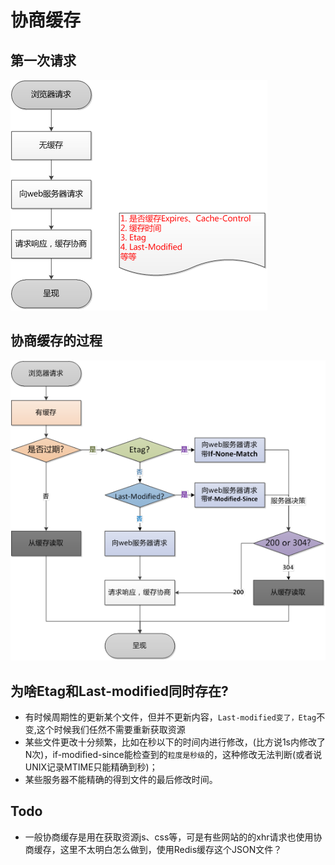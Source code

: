 # 协商缓存

## 第一次请求
<img src="./image/第一次请求.png" />

## 协商缓存的过程
<img src="./image/协商缓存过程.png" />

## 为啥Etag和Last-modified同时存在?
- 有时候周期性的更新某个文件，但并不更新内容，`Last-modified变了，Etag`不变,这个时候我们任然不需要重新获取资源
- 某些文件更改十分频繁，比如在秒以下的时间内进行修改，(比方说1s内修改了N次)，if-modified-since能检查到的`粒度是秒级`的，这种修改无法判断(或者说UNIX记录MTIME只能精确到秒)；
- 某些服务器不能精确的得到文件的最后修改时间。

## Todo
- 一般协商缓存是用在获取资源js、css等，可是有些网站的的xhr请求也使用协商缓存，这里不太明白怎么做到，使用Redis缓存这个JSON文件？